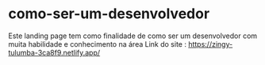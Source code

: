 # como-ser-um-desenvolvedor
Este landing page tem como finalidade de como ser um desenvolvedor com muita habilidade e conhecimento na área
Link do site : https://zingy-tulumba-3ca8f9.netlify.app/
